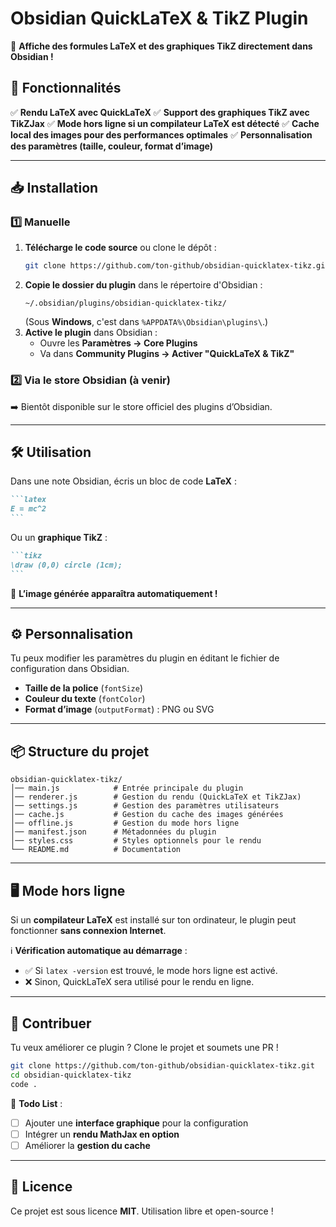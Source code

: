# **Obsidian QuickLaTeX & TikZ Plugin**

📖 **Affiche des formules LaTeX et des graphiques TikZ directement dans Obsidian !**

## 🚀 **Fonctionnalités**
✅ **Rendu LaTeX avec QuickLaTeX**
✅ **Support des graphiques TikZ avec TikZJax**
✅ **Mode hors ligne si un compilateur LaTeX est détecté**
✅ **Cache local des images pour des performances optimales**
✅ **Personnalisation des paramètres (taille, couleur, format d’image)**

---

## 📥 **Installation**

### 1️⃣ **Manuelle**  
1. **Télécharge le code source** ou clone le dépôt :
   ```sh
   git clone https://github.com/ton-github/obsidian-quicklatex-tikz.git
   ```
2. **Copie le dossier du plugin** dans le répertoire d'Obsidian :
   ```
   ~/.obsidian/plugins/obsidian-quicklatex-tikz/
   ```
   (Sous **Windows**, c'est dans `%APPDATA%\Obsidian\plugins\`.)
3. **Active le plugin** dans Obsidian :
   - Ouvre les **Paramètres → Core Plugins**
   - Va dans **Community Plugins → Activer "QuickLaTeX & TikZ"**

### 2️⃣ **Via le store Obsidian (à venir)**
➡️ Bientôt disponible sur le store officiel des plugins d’Obsidian.

---

## 🛠 **Utilisation**

Dans une note Obsidian, écris un bloc de code **LaTeX** :

````markdown
```latex
E = mc^2
```
````

Ou un **graphique TikZ** :  

````markdown
```tikz
\draw (0,0) circle (1cm);
```
````

📌 **L’image générée apparaîtra automatiquement !**

---

## ⚙️ **Personnalisation**

Tu peux modifier les paramètres du plugin en éditant le fichier de configuration dans Obsidian.

- **Taille de la police** (`fontSize`)
- **Couleur du texte** (`fontColor`)
- **Format d’image** (`outputFormat`) : PNG ou SVG

---

## 📦 **Structure du projet**

```
obsidian-quicklatex-tikz/
│── main.js            # Entrée principale du plugin
│── renderer.js        # Gestion du rendu (QuickLaTeX et TikZJax)
│── settings.js        # Gestion des paramètres utilisateurs
│── cache.js           # Gestion du cache des images générées
│── offline.js         # Gestion du mode hors ligne
│── manifest.json      # Métadonnées du plugin
│── styles.css         # Styles optionnels pour le rendu
└── README.md          # Documentation
```

---

## 🖥 **Mode hors ligne**
Si un **compilateur LaTeX** est installé sur ton ordinateur, le plugin peut fonctionner **sans connexion Internet**.

ℹ️ **Vérification automatique au démarrage** :
- ✅ Si `latex -version` est trouvé, le mode hors ligne est activé.
- ❌ Sinon, QuickLaTeX sera utilisé pour le rendu en ligne.

---

## 🤝 **Contribuer**

Tu veux améliorer ce plugin ? Clone le projet et soumets une PR !

```sh
git clone https://github.com/ton-github/obsidian-quicklatex-tikz.git
cd obsidian-quicklatex-tikz
code .
```

📜 **Todo List** :
- [ ] Ajouter une **interface graphique** pour la configuration
- [ ] Intégrer un **rendu MathJax en option**
- [ ] Améliorer la **gestion du cache**

---

## 📄 **Licence**

Ce projet est sous licence **MIT**. Utilisation libre et open-source !
